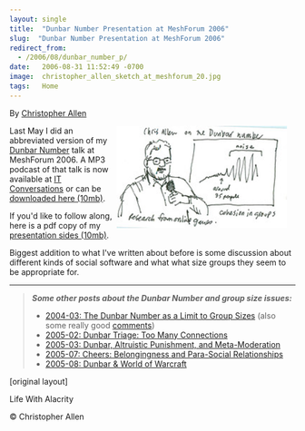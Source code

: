 ```yaml
---
layout: single
title:  "Dunbar Number Presentation at MeshForum 2006"
slug:  "Dunbar Number Presentation at MeshForum 2006"
redirect_from:
  - /2006/08/dunbar_number_p/
date:   2006-08-31 11:52:49 -0700
image:  christopher_allen_sketch_at_meshforum_20.jpg
tags:   Home
---
```


By [Christopher Allen](lwa/about)

<a href="http://www.flickr.com/photos/davegray/147934089/"><img width="300px" style=" margin-right:15px" align="right"  src="../assets/images/christopher_allen_sketch_at_meshforum_20.jpg" alt="Sketch by Dave Gray"/></a>

 Last May I did an abbreviated version of my [Dunbar Number](/2004/03/the_dunbar_numb.html) talk at MeshForum 2006. A MP3 podcast of that talk is now available at [IT Conversations](http://www.itconversations.com/shows/detail1072.html)[](http://www.itconversations.com/shows/detail1072.html) or can be [downloaded here (10mb)](http://www.itconversations.com/audio/download/itconversations-1072.mp3).

If you'd like to follow along, here is a pdf copy of my [presentation sides (10mb)](http://web.lifewithalacrity.com/christophera/MeshForum_2006_Dunbar_Number.pdf).

Biggest addition to what I've written about before is some discussion about different kinds of social software and what what size groups they seem to be appropriate for.

* * *

> _**Some other posts about the Dunbar Number and group size issues:**_
> 
> * [2004-03: The Dunbar Number as a Limit to Group Sizes](/2004/03/the_dunbar_numb.html) (also some really good [comments](/2004/03/the_dunbar_numb.html#comments))
> * [2005-02: Dunbar Triage: Too Many Connections](/2005/02/dunbar_triage_t.html)
> * [2005-03: Dunbar, Altruistic Punishment, and Meta-Moderation](/2005/03/dunbar_altruist.html)
> * [2005-07: Cheers: Belongingness and Para-Social Relationships](/2005/07/cheers_belongin.html)
> * [2005-08: Dunbar & World of Warcraft](/2005/08/dunbar_world_of.html)

[original layout]

<!-- [Community by the Numbers](/tags/community-by-the-numbers/) [Science](/tags/science/) [Social Software](/tags/social-software/) [Web/Tech](/tags/web/tech/) [dunbar number](/tags/dunbar-number/) [itconversations](/tags/itconversations/) [podcast](/tags/podcast/) [mp3](/tags/mp3/) [presentation](/tags/presentation/) [meshforum2006](/tags/meshforum2006/) [group size](/tags/group-size/) [robin dunbar](/tags/robin-dunbar/) [anthropology](/tags/anthropology/) [social software](/tags/social-software/) -->

Life With Alacrity

© Christopher Allen